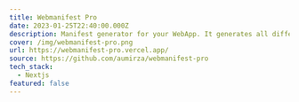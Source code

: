 ```yaml
---
title: Webmanifest Pro
date: 2023-01-25T22:40:00.000Z
description: Manifest generator for your WebApp. It generates all different size images.
cover: /img/webmanifest-pro.png
url: https://webmanifest-pro.vercel.app/
source: https://github.com/aumirza/webmanifest-pro
tech_stack:
  - Nextjs
featured: false
---
```

